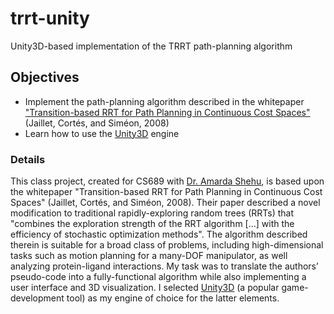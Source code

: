 # trrt-unity
Unity3D-based implementation of the TRRT path-planning algorithm

## Objectives
- Implement the path-planning algorithm described in the whitepaper ["Transition-based RRT for Path Planning in Continuous Cost Spaces"](http://www.leonardjaillet.com/Publications_files/Iros08_Jaillet_TransitRRT.pdf) (Jaillet, Cortés, and Siméon, 2008)
- Learn how to use the [Unity3D](https://unity3d.com/) engine

### Details
This class project, created for CS689 with [Dr. Amarda Shehu](http://cs.gmu.edu/~ashehu/), is based upon the whitepaper "Transition-based RRT for Path Planning in Continuous Cost Spaces" (Jaillet, Cortés, and Siméon, 2008). Their paper described a novel modification to traditional rapidly-exploring random trees (RRTs) that "combines the exploration strength of the RRT algorithm [...] with the efficiency of stochastic optimization methods". The algorithm described therein is suitable for a broad class of problems, including high-dimensional tasks such as motion planning for a many-DOF manipulator, as well analyzing protein-ligand interactions. My task was to translate the authors’ pseudo-code into a fully-functional algorithm while also implementing a user interface and 3D visualization. I selected [Unity3D](https://unity3d.com/) (a popular game-development tool) as my engine of choice for the latter elements.
